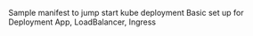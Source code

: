 Sample manifest to jump start kube deployment
Basic set up for Deployment App, LoadBalancer, Ingress